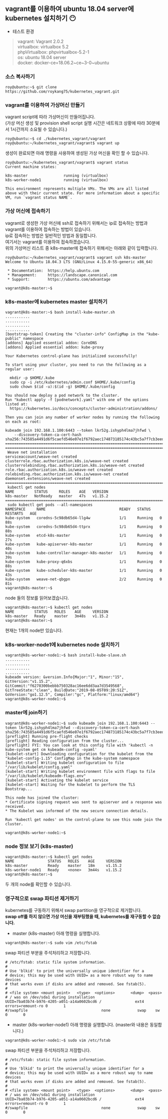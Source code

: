 ## vagrant를 이용하여 ubuntu 18.04 server에 kubernetes 설치하기 :no_mouth:

* 테스트 환경  
> vagrant: Vagrant 2.0.2  
> virtualbox: virtualbox 5.2  
> phpVirtualbox: phpvirtualbox-5.2-1  
> os: ubuntu 18.04 server  
> docker: docker-ce=18.06.2~ce~3-0~ubuntu  


### 소스 복사하기
```
roy@ubuntu:~$ git clone https://github.com/roykang75/kubernetes_vagrant.git
```

### vagrant를 이용하여 가상머신 만들기  
vagrant script에 따라 가상머신이 만들어집니다.  
(가상 머신 생성 및 provision shell script 실행 시간은 네트워크 상황에 따라 30분에서 1시간까지 소요될 수 있습니다.)
```
roy@ubuntu:~$ cd ./kubernetes_vagrant/vagrant
roy@ubuntu:~/kubernetes_vagrant/vagrant$ vagrant up
```

생성이 완료되면 아래 명령을 사용하여 생성된 가상 머신을 확인 할 수 있습니다.  
```
roy@ubuntu:~/kubernetes_vagrant/vagrant$ vagrant status
Current machine states:

k8s-master                running (virtualbox)
k8s-worker-node1          running (virtualbox)

This environment represents multiple VMs. The VMs are all listed
above with their current state. For more information about a specific
VM, run `vagrant status NAME`.
```

### 가상 머신에 접속하기  
vagrant로 생성한 가상 머신에 ssh로 접속하기 위해서는 ip로 접속하는 방법과 vagrant를 이용하여 접속하는 방법이 있습니다.  
ip로 접속하는 방법은 일반적인 방법과 동일합니다.  
여기서는 vagrant를 이용하여 접속하겠습니다.  
위의 가상머신 리스트 중 k8s-master에 접속하기 위해서는 아래와 같이 입력합니다.  
```
roy@ubuntu:~/kubernetes_vagrant/vagrant$ vagrant ssh k8s-master
Welcome to Ubuntu 18.04.3 LTS (GNU/Linux 4.15.0-55-generic x86_64)

 * Documentation:  https://help.ubuntu.com
 * Management:     https://landscape.canonical.com
 * Support:        https://ubuntu.com/advantage

vagrant@k8s-master:~$
```

### k8s-master에 kubernetes master 설치하기

```
vagrant@k8s-master:~$ bash install-kube-master.sh
...........
...........
...........
...........
[bootstrap-token] Creating the "cluster-info" ConfigMap in the "kube-public" namespace
[addons] Applied essential addon: CoreDNS
[addons] Applied essential addon: kube-proxy

Your Kubernetes control-plane has initialized successfully!

To start using your cluster, you need to run the following as a regular user:

  mkdir -p $HOME/.kube
  sudo cp -i /etc/kubernetes/admin.conf $HOME/.kube/config
  sudo chown $(id -u):$(id -g) $HOME/.kube/config

You should now deploy a pod network to the cluster.
Run "kubectl apply -f [podnetwork].yaml" with one of the options listed at:
  https://kubernetes.io/docs/concepts/cluster-administration/addons/

Then you can join any number of worker nodes by running the following on each as root:

kubeadm join 192.168.1.100:6443 --token lkr52g.ishyph4lma7jhfwd \
    --discovery-token-ca-cert-hash sha256:743585a4491d6f5caefd546e07e1f6792aec174873185174c43bc5a7f7cb3eed 
================================================================================
================================================================================
 Weave net installation
serviceaccount/weave-net created
clusterrole.rbac.authorization.k8s.io/weave-net created
clusterrolebinding.rbac.authorization.k8s.io/weave-net created
role.rbac.authorization.k8s.io/weave-net created
rolebinding.rbac.authorization.k8s.io/weave-net created
daemonset.extensions/weave-net created
================================================================================
 kubectl get nodes
NAME         STATUS     ROLES    AGE   VERSION
k8s-master   NotReady   master   47s   v1.15.2
================================================================================
 sudo kubectl get pods --all-namespaces
NAMESPACE     NAME                                 READY   STATUS    RESTARTS   AGE
kube-system   coredns-5c98db65d4-llg4w             1/1     Running   0          88s
kube-system   coredns-5c98db65d4-ttprx             1/1     Running   0          88s
kube-system   etcd-k8s-master                      1/1     Running   0          27s
kube-system   kube-apiserver-k8s-master            1/1     Running   0          40s
kube-system   kube-controller-manager-k8s-master   1/1     Running   0          39s
kube-system   kube-proxy-q6xbs                     1/1     Running   0          88s
kube-system   kube-scheduler-k8s-master            1/1     Running   0          43s
kube-system   weave-net-qbgpn                      2/2     Running   0          81s
vagrant@k8s-master:~$
```

node 들의 정보를 읽어보겠습니다.  
```
vagrant@k8s-master:~$ kubectl get nodes
NAME         STATUS   ROLES    AGE     VERSION
k8s-master   Ready    master   3m48s   v1.15.2
vagrant@k8s-master:~$
```
현재는 1개의 node만 있습니다.  


### k8s-worker-node1에 kubernetes node 설치하기
```
vagrant@k8s-worker-node1:~$ bash install-kube-slave.sh
...........
...........
...........
...........
kubeadm version: &version.Info{Major:"1", Minor:"15", GitVersion:"v1.15.2", GitCommit:"f6278300bebbb750328ac16ee6dd3aa7d3549568", GitTreeState:"clean", BuildDate:"2019-08-05T09:20:51Z", GoVersion:"go1.12.5", Compiler:"gc", Platform:"linux/amd64"}
vagrant@k8s-worker-node1:~$
```

### master에 join하기
```
vagrant@k8s-worker-node1:~$ sudo kubeadm join 192.168.1.100:6443 --token lkr52g.ishyph4lma7jhfwd --discovery-token-ca-cert-hash sha256:743585a4491d6f5caefd546e07e1f6792aec174873185174c43bc5a7f7cb3eed 
[preflight] Running pre-flight checks
[preflight] Reading configuration from the cluster...
[preflight] FYI: You can look at this config file with 'kubectl -n kube-system get cm kubeadm-config -oyaml'
[kubelet-start] Downloading configuration for the kubelet from the "kubelet-config-1.15" ConfigMap in the kube-system namespace
[kubelet-start] Writing kubelet configuration to file "/var/lib/kubelet/config.yaml"
[kubelet-start] Writing kubelet environment file with flags to file "/var/lib/kubelet/kubeadm-flags.env"
[kubelet-start] Activating the kubelet service
[kubelet-start] Waiting for the kubelet to perform the TLS Bootstrap...

This node has joined the cluster:
* Certificate signing request was sent to apiserver and a response was received.
* The Kubelet was informed of the new secure connection details.

Run 'kubectl get nodes' on the control-plane to see this node join the cluster.

vagrant@k8s-worker-node1:~$
```

### node 정보 보기 (k8s-master)
```
vagrant@k8s-master:~$ kubectl get nodes
NAME               STATUS   ROLES    AGE     VERSION
k8s-master         Ready    master   18m     v1.15.2
k8s-worker-node1   Ready    <none>   3m44s   v1.15.2
vagrant@k8s-master:~$
```
두 개의 node를 확인할 수 있습니다.  

### 영구적으로 swap 파티션 제거하기
kubernetes를 구동하기 위해서 swap partition을 영구적으로 제거합니다.  
**swap off를 하지 않으면 가상 머신을 재부팅했을 때, kubernetes를 재구동할 수 없습니다.**


* master (k8s-master)
아래 명령을 실행합니다.
```
vagrant@k8s-master:~$ sudo vim /etc/fstab
```
swap 파티션 부분을 주석처리하고 저장합니다.  
```
# /etc/fstab: static file system information.
# 
# Use 'blkid' to print the universally unique identifier for a
# device; this may be used with UUID= as a more robust way to name devices
# that works even if disks are added and removed. See fstab(5).
#
# <file system> <mount point>   <type>  <options>       <dump>  <pass>
# / was on /dev/sda1 during installation
UUID=7ba03b74-b976-4205-a051-a14a0602bcd6 /               ext4    errors=remount-ro 0       1
#/swapfile                                 none            swap    sw              0       0
```

* master (k8s-worker-node1)
아래 명령을 실행합니다. (master와 내용은 동일합니다.)
```
vagrant@k8s-worker-node1:~$ sudo vim /etc/fstab
```
swap 파티션 부분을 주석처리하고 저장합니다.  
```
# /etc/fstab: static file system information.
# 
# Use 'blkid' to print the universally unique identifier for a
# device; this may be used with UUID= as a more robust way to name devices
# that works even if disks are added and removed. See fstab(5).
#
# <file system> <mount point>   <type>  <options>       <dump>  <pass>
# / was on /dev/sda1 during installation
UUID=7ba03b74-b976-4205-a051-a14a0602bcd6 /               ext4    errors=remount-ro 0       1
#/swapfile                                 none            swap    sw              0       0
```